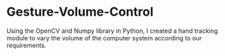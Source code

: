 # Gesture-Volume-Control

Using the OpenCV and Numpy library in Python, 
I created a hand tracking module to vary the volume of the computer system according to our requirements.
